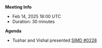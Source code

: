 **Meeting Info**
- Feb 14, 2025 18:00 UTC 
- Duration: 30 minutes

**Agenda**

- Tushar and Vishal presented [SIMD #0228](https://github.com/solana-foundation/solana-improvement-documents/pull/228)
